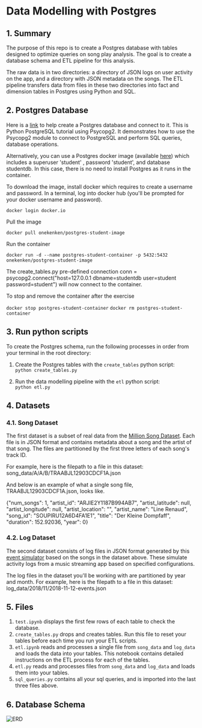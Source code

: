 # Data Modelling with Postgres

## 1. Summary

The purpose of this repo is to create a Postgres database with tables designed to optimize queries on song play analysis. The goal is to create a database schema and ETL pipeline for this analysis.

The raw data is in two directories: a directory of JSON logs on user activity on the app, and a directory with JSON metadata on the songs. The ETL pipeline  transfers data from files in these two directories into fact and dimension tables in Postgres using Python and SQL.

## 2. Postgres Database 

Here is a [link](https://pynative.com/python-postgresql-tutorial/) to help create a Postgres database and connect to it. This is Python PostgreSQL tutorial using Psycopg2. It demonstrates how to use the Psycopg2 module to connect to PostgreSQL and perform SQL queries, database operations.

Alternatively, you can use a Postgres docker image (available [here](https://hub.docker.com/r/onekenken/postgres-student-image)) which includes a superuser 'student' , password 'student', and database studentdb. In this case, there is no need to install Postgres as it runs in the container. 

To download the image, install docker which requires to create a username and password. In a terminal, log into docker hub (you'll be prompted for your docker username and password).

```docker login docker.io```

Pull the image

```docker pull onekenken/postgres-student-image```

Run the container

```docker run -d --name postgres-student-container -p 5432:5432 onekenken/postgres-student-image```

The create_tables.py pre-defined connection conn = psycopg2.connect("host=127.0.0.1 dbname=studentdb user=student password=student") will now connect to the container.

To stop and remove the container after the exercise

```docker stop postgres-student-container```
```docker rm postgres-student-container```

## 3. Run python scripts

To create the Postgres schema, run the following processes in order from your terminal in the root directory:

1. Create the Postgres tables with the `create_tables` python script:   
  `python create_tables.py`

2. Run the data modelling pipeline with the `etl` python script:  
  `python etl.py`

## 4. Datasets

### 4.1. Song Dataset

The first dataset is a subset of real data from the [Million Song Dataset](https://labrosa.ee.columbia.edu/millionsong/). Each file is in JSON format and contains metadata about a song and the artist of that song. The files are partitioned by the first three letters of each song's track ID. 

For example, here is the filepath to a file in this dataset: song_data/A/A/B/TRAABJL12903CDCF1A.json

And below is an example of what a single song file, TRAABJL12903CDCF1A.json, looks like.

{"num_songs": 1, "artist_id": "ARJIE2Y1187B994AB7", "artist_latitude": null, "artist_longitude": null, "artist_location": "", "artist_name": "Line Renaud", "song_id": "SOUPIRU12A6D4FA1E1", "title": "Der Kleine Dompfaff", "duration": 152.92036, "year": 0}

### 4.2. Log Dataset 

The second dataset consists of log files in JSON format generated by this [event simulator](https://github.com/Interana/eventsim) based on the songs in the dataset above. These simulate activity logs from a music streaming app based on specified configurations.

The log files in the dataset you'll be working with are partitioned by year and month. For example, here is the filepath to a file in this dataset:
log_data/2018/11/2018-11-12-events.json

## 5. Files     

1. `test.ipynb` displays the first few rows of each table to check the database.
2. `create_tables.py` drops and creates tables. Run this file to reset your tables before each time you run your ETL scripts.
3. `etl.ipynb` reads and processes a single file from `song_data` and `log_data` and loads the data into your tables. This notebook contains detailed instructions on the ETL process for each of the tables.
4. `etl.py` reads and processes files from `song_data` and `log_data` and loads them into your tables. 
5. `sql_queries.py` contains all your sql queries, and is imported into the last three files above.

## 6. Database Schema 


![ERD](ERD.png)
